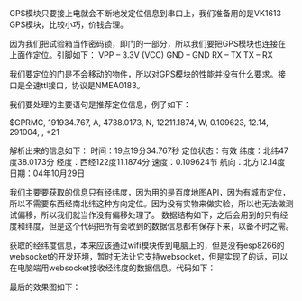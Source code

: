 GPS模块只要接上电就会不断地发定位信息到串口上，我们准备用的是VK1613 GPS模块，比较小巧，价钱合理。

因为我们把试验箱当作密码锁，即门的一部分，所以我们要把GPS模块也连接在上面作定位。引脚如下：
VPP – 3.3V (VCC)
GND – GND
RX – TX
TX – RX

我们要定位的门是不会移动的物件，所以对GPS模块的性能并没有什么要求。接口是全速ttl接口，协议是NMEA0183。

我们要处理的主要语句是推荐定位信息，例子如下：

$GPRMC, 191934.767, A, 4738.0173, N, 12211.1874, W, 0.109623, 12.14, 291004, , *21

解析出来的信息如下：
时间：19点19分34.767秒
定位状态：有效
纬度：北纬47度38.0173分
经度：西经122度11.1874分
速度：0.109624节
航向：北方12.14度
日期：04年10月29日

我们主要要获取的信息只有经纬度，因为用的是百度地图API，因为有城市定位，所以不需要东西经南北纬这种方向定位。因为没有实物来做实验，所以也无法做测试偏移，所以我们就当作没有偏移处理了。
数据结构如下，之后会用到的只有经度和纬度，但是这个代码把所有会收到的数据信息都有保存下来，以备不时之需。
 
获取的经纬度信息，本来应该通过wifi模块传到电脑上的，但是没有esp8266的websocket的开发环境，暂时无法让它支持websocket，但是实现了的话，可以在电脑端用websocket接收经纬度的数据信息。代码如下：
 
最后的效果图如下：
